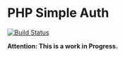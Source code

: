 # PHP Simple Auth

[![Build Status](https://travis-ci.org/Igor-Lopes/php-simple-auth.svg?branch=master)](https://travis-ci.org/Igor-Lopes/php-simple-auth)

**Attention: This is a work in Progress.**
